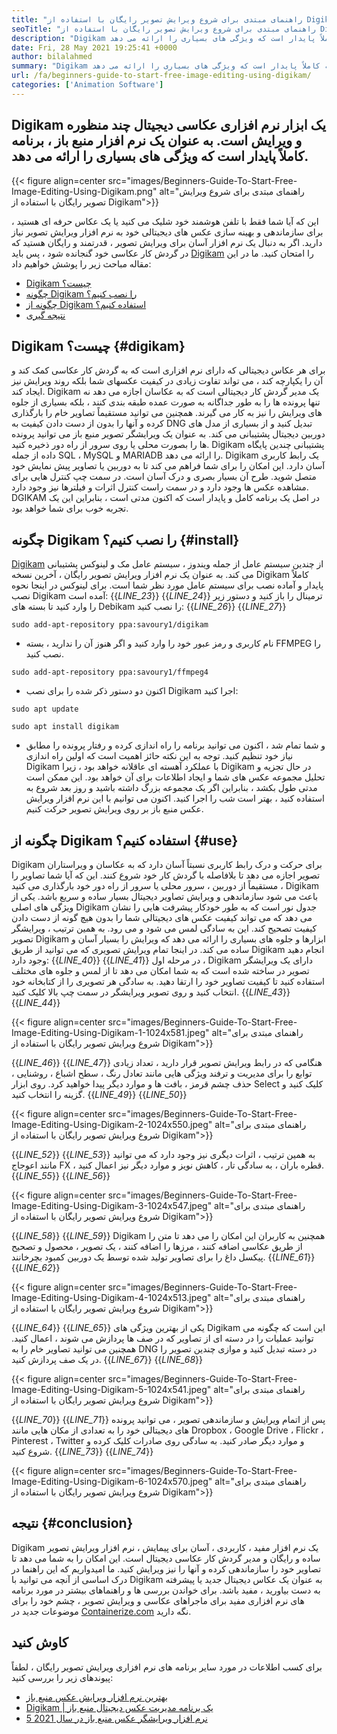 ```yaml
---
title: "راهنمای مبتدی برای شروع ویرایش تصویر رایگان با استفاده از Digikam" 
seoTitle: "راهنمای مبتدی برای شروع ویرایش تصویر رایگان با استفاده از Digikam" 
description: "Digikam یک ابزار نرم افزاری عکاسی چند منظوره و ویرایش است. به عنوان یک نرم افزار منبع باز ، برنامه کاملاً پایدار است که ویژگی های بسیاری را ارائه می دهد." 
date: Fri, 28 May 2021 19:25:41 +0000
author: bilalahmed
summary: "Digikam یک ابزار نرم افزاری عکاسی دیجیتال چند منظوره و ویرایش است. به عنوان یک نرم افزار منبع باز ، برنامه کاملاً پایدار است که ویژگی های بسیاری را ارائه می دهد." 
url: /fa/beginners-guide-to-start-free-image-editing-using-digikam/
categories: ['Animation Software']
---
```


## Digikam یک ابزار نرم افزاری عکاسی دیجیتال چند منظوره و ویرایش است. به عنوان یک نرم افزار منبع باز ، برنامه کاملاً پایدار است که ویژگی های بسیاری را ارائه می دهد.

{{< figure align=center src="images/Beginners-Guide-To-Start-Free-Image-Editing-Using-Digikam.png" alt="راهنمای مبتدی برای شروع ویرایش تصویر رایگان با استفاده از Digikam">}}

این که آیا شما فقط با تلفن هوشمند خود شلیک می کنید یا یک عکاس حرفه ای هستید ، برای سازماندهی و بهینه سازی عکس های دیجیتالی خود به نرم افزار ویرایش تصویر نیاز دارید. اگر به دنبال یک نرم افزار آسان برای ویرایش تصویر ، قدرتمند و رایگان هستید که در گردش کار عکاسی خود گنجانده شود ، پس باید [Digikam][1] را امتحان کنید. ما در این مقاله مباحث زیر را پوشش خواهیم داد:
  * [Digikam چیست؟][2]
  * [چگونه Digikam را نصب کنیم؟][3]
  * [چگونه از Digikam استفاده کنیم؟][4]
  * [نتیجه گیری][5]

## Digikam چیست؟ {#digikam}

برای هر عکاس دیجیتالی که دارای نرم افزاری است که به گردش کار عکاسی کمک کند و آن را یکپارچه کند ، می تواند تفاوت زیادی در کیفیت عکسهای شما بلکه روند ویرایش نیز ایجاد کند. Digikam یک مدیر گردش کار دیجیتالی است که به عکاسان اجازه می دهد نه تنها پرونده ها را به طور جداگانه به صورت عمده طبقه بندی کنند ، بلکه بسیاری از جلوه های ویرایش را نیز به کار می گیرند. همچنین می توانید مستقیماً تصاویر خام را بارگذاری کرده و آنها را بدون از دست دادن کیفیت به DNG تبدیل کنید و از بسیاری از مدل های دوربین دیجیتال پشتیبانی می کند. به عنوان یک ویرایشگر تصویر منبع باز می توانید پرونده ها را بصورت محلی یا روی سرور از راه دور ذخیره کنید. Digikam پشتیبانی چندین پایگاه داده از جمله SQL ، MySQL و MARIADB را ارائه می دهد.
Digikam یک رابط کاربری آسان دارد. این امکان را برای شما فراهم می کند تا به دوربین یا تصاویر پیش نمایش خود متصل شوید. طرح آن بسیار بصری و درک آسان است. در سمت چپ کنترل هایی برای مشاهده عکس ها وجود دارد و در سمت راست کنترل اثرات و فیلترها نیز وجود دارد. DGIKAM در اصل یک برنامه کامل و پایدار است که اکنون مدتی است ، بنابراین این یک تجربه خوب برای شما خواهد بود.

## چگونه Digikam را نصب کنیم؟ {#install}

[Digikam][1] از چندین سیستم عامل از جمله ویندوز ، سیستم عامل مک و لینوکس پشتیبانی می کند. به عنوان یک نرم افزار ویرایش تصویر رایگان ، آخرین نسخه Digikam کاملاً پایدار و آماده نصب برای سیستم عامل مورد نظر شما است.
برای لینوکس در اینجا نحوه نصب Digikam آمده است:
{{_LINE_23_}}
{{_LINE_24_}}
    ترمینال را باز کنید و دستور زیر را وارد کنید تا بسته های Debikam را نصب کنید:
{{_LINE_26_}}
{{_LINE_27_}}
```
sudo add-apt-repository ppa:savoury1/digikam
```
  * نام کاربری و رمز عبور خود را وارد کنید و اگر هنوز آن را ندارید ، بسته FFMPEG را نصب کنید.
```
sudo add-apt-repository ppa:savoury1/ffmpeg4
```
  * اکنون دو دستور ذکر شده را برای نصب Digikam اجرا کنید:
```
sudo apt update
```
```
sudo apt install digikam
```
  * و شما تمام شد ، اکنون می توانید برنامه را راه اندازی کرده و رفتار پرونده را مطابق نیاز خود تنظیم کنید.
توجه به این نکته حائز اهمیت است که اولین راه اندازی Digikam با عملکرد آهسته ای عاقلانه خواهد بود ، زیرا Digikam در حال تجزیه و تحلیل مجموعه عکس های شما و ایجاد اطلاعات برای آن خواهد بود. این ممکن است مدتی طول بکشد ، بنابراین اگر یک مجموعه بزرگ داشته باشید و روز بعد شروع به استفاده کنید ، بهتر است شب را اجرا کنید. اکنون می توانیم با این نرم افزار ویرایش عکس منبع باز بر روی ویرایش تصویر حرکت کنیم.

## چگونه از Digikam استفاده کنیم؟ {#use}

Digikam برای حرکت و درک رابط کاربری نسبتاً آسان دارد که به عکاسان و ویراستاران تصویر اجازه می دهد تا بلافاصله با گردش کار خود شروع کنند. این که آیا شما تصاویر را مستقیماً از دوربین ، سرور محلی یا سرور از راه دور خود بارگذاری می کنید ، Digikam باعث می شود سازماندهی و ویرایش تصاویر دیجیتال بسیار ساده و سریع باشد.
یکی از ویژگی های اصلی Digikam جدول نور است که به طور خودکار پیشرفت هایی را نشان می دهد که می تواند کیفیت عکس های دیجیتالی شما را بدون هیچ گونه از دست دادن کیفیت تصحیح کند. این به سادگی لمس می شود و می رود. به همین ترتیب ، ویرایشگر تصویر Digikam ابزارها و جلوه های بسیاری را ارائه می دهد که ویرایش را بسیار آسان و ساده می کند.
در اینجا تمام ویرایش تصویری که می توانید از طریق Digikam انجام دهید وجود دارد:
{{_LINE_40_}}
{{_LINE_41_}}
    در مرحله اول ، Digikam دارای یک ویرایشگر تصویر در ساخته شده است که به شما امکان می دهد تا از لمس و جلوه های مختلف استفاده کنید تا کیفیت تصاویر خود را ارتقا دهید. به سادگی هر تصویری را از کتابخانه خود انتخاب کنید و روی تصویر ویرایشگر در سمت چپ بالا کلیک کنید.
{{_LINE_43_}}
{{_LINE_44_}}

{{< figure align=center src="images/Beginners-Guide-To-Start-Free-Image-Editing-Using-Digikam-1-1024x581.jpeg" alt="راهنمای مبتدی برای شروع ویرایش تصویر رایگان با استفاده از Digikam">}}

{{_LINE_46_}}
{{_LINE_47_}}
    هنگامی که در رابط ویرایش تصویر قرار دارید ، تعداد زیادی توابع را برای مدیریت و ترفند ویژگی هایی مانند تعادل رنگ ، سطح اشباع ، روشنایی ، حذف چشم قرمز ، بافت ها و موارد دیگر پیدا خواهید کرد. روی ابزار Select کلیک کنید و گزینه را انتخاب کنید.
{{_LINE_49_}}
{{_LINE_50_}}

{{< figure align=center src="images/Beginners-Guide-To-Start-Free-Image-Editing-Using-Digikam-2-1024x550.jpeg" alt="راهنمای مبتدی برای شروع ویرایش تصویر رایگان با استفاده از Digikam">}}

{{_LINE_52_}}
{{_LINE_53_}}
    به همین ترتیب ، اثرات دیگری نیز وجود دارد که می توانید مانند اعوجاج FX ، قطره باران ، به سادگی تار ، کاهش نویز و موارد دیگر نیز اعمال کنید.
{{_LINE_55_}}
{{_LINE_56_}}

{{< figure align=center src="images/Beginners-Guide-To-Start-Free-Image-Editing-Using-Digikam-3-1024x547.jpeg" alt="راهنمای مبتدی برای شروع ویرایش تصویر رایگان با استفاده از Digikam">}}

{{_LINE_58_}}
{{_LINE_59_}}
    Digikam همچنین به کاربران این امکان را می دهد تا متن را از طریق عکاسی اضافه کنند ، مرزها را اضافه کنند ، یک تصویر ، محصول و تصحیح پیکسل داغ را برای تصاویر تولید شده توسط یک دوربین کمبود بچرخانند.
{{_LINE_61_}}
{{_LINE_62_}}

{{< figure align=center src="images/Beginners-Guide-To-Start-Free-Image-Editing-Using-Digikam-4-1024x513.jpeg" alt="راهنمای مبتدی برای شروع ویرایش تصویر رایگان با استفاده از Digikam">}}

{{_LINE_64_}}
{{_LINE_65_}}
    یکی از بهترین ویژگی های Digikam این است که چگونه می توانید عملیات را در دسته ای از تصاویر که در صف ها پردازش می شوند ، اعمال کنید. همچنین می توانید تصاویر خام را به DNG در دسته تبدیل کنید و موازی چندین تصویر را در یک صف پردازش کنید.
{{_LINE_67_}}
{{_LINE_68_}}

{{< figure align=center src="images/Beginners-Guide-To-Start-Free-Image-Editing-Using-Digikam-5-1024x541.jpeg" alt="راهنمای مبتدی برای شروع ویرایش تصویر رایگان با استفاده از Digikam">}}

{{_LINE_70_}}
{{_LINE_71_}}
    پس از اتمام ویرایش و سازماندهی تصویر ، می توانید پرونده های دیجیتالی خود را به تعدادی از مکان هایی مانند Dropbox ، Google Drive ، Flickr ، Pinterest ، Twitter و موارد دیگر صادر کنید. به سادگی روی صادرات کلیک کرده و شروع کنید.
{{_LINE_73_}}
{{_LINE_74_}}

{{< figure align=center src="images/Beginners-Guide-To-Start-Free-Image-Editing-Using-Digikam-6-1024x570.jpeg" alt="راهنمای مبتدی برای شروع ویرایش تصویر رایگان با استفاده از Digikam">}}


## نتیجه {#conclusion}

Digikam یک نرم افزار مفید ، کاربردی ، آسان برای پیمایش ، نرم افزار ویرایش تصویر ساده و رایگان و مدیر گردش کار عکاسی دیجیتال است. این امکان را به شما می دهد تا تصاویر خود را سازماندهی کرده و آنها را نیز ویرایش کنید. ما امیدواریم که این راهنما در درک اساسی از آنچه می توانید با Digikam به عنوان یک عکاس دیجیتال جدید یا پیشرفته به دست بیاورید ، مفید باشد. برای خواندن بررسی ها و راهنماهای بیشتر در مورد برنامه های نرم افزاری مفید برای ماجراهای عکاسی و ویرایش تصویر ، چشم خود را برای موضوعات جدید در [Containerize.com][6] نگه دارید.

## کاوش کنید
برای کسب اطلاعات در مورد سایر برنامه های نرم افزاری ویرایش تصویر رایگان ، لطفاً پیوندهای زیر را بررسی کنید:
  * [بهترین نرم افزار ویرایش عکس منبع باز][7]
  * [Digikam | یک برنامه مدیریت عکس دیجیتال منبع باز][1]
  * [5 نرم افزار ویرایشگر عکس منبع باز در سال 2021][8]



[1]: https://products.containerize.com/photo-editing-software/digikam/
[2]: #digikam
[3]: #install
[4]: #use
[5]: #conclusion
[6]: https://blog.containerize.com/
[7]: https://products.containerize.com/photo-editing-software/
[8]: https://blog.containerize.com/photo-editing-software/top-5-open-source-photo-editor-software-in-2021/
